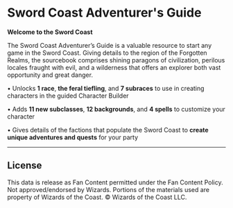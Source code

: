 # Sword Coast Adventurer's Guide

**Welcome to the Sword Coast**

The Sword Coast Adventurer’s Guide is a valuable resource to start any game in the Sword Coast. Giving details to the region of the Forgotten Realms, the sourcebook comprises shining paragons of civilization, perilous locales fraught with evil, and a wilderness that offers an explorer both vast opportunity and great danger.

• Unlocks **1 race**, **the feral tiefling**, and **7 subraces** to use in creating characters in the guided Character Builder 

• Adds **11 new subclasses**, **12 backgrounds**, and **4 spells** to customize your character

• Gives details of the factions that populate the Sword Coast to **create unique adventures and quests** for your party

---

## License

This data is release as Fan Content permitted under the Fan Content Policy. Not approved/endorsed by Wizards. Portions of the materials used are property of Wizards of the Coast. © Wizards of the Coast LLC.
